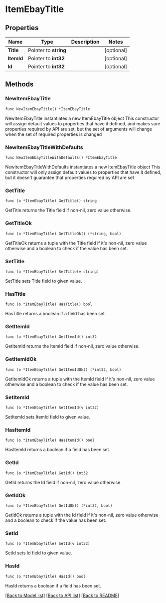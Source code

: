 # ItemEbayTitle

## Properties

Name | Type | Description | Notes
------------ | ------------- | ------------- | -------------
**Title** | Pointer to **string** |  | [optional] 
**ItemId** | Pointer to **int32** |  | [optional] 
**Id** | Pointer to **int32** |  | [optional] 

## Methods

### NewItemEbayTitle

`func NewItemEbayTitle() *ItemEbayTitle`

NewItemEbayTitle instantiates a new ItemEbayTitle object
This constructor will assign default values to properties that have it defined,
and makes sure properties required by API are set, but the set of arguments
will change when the set of required properties is changed

### NewItemEbayTitleWithDefaults

`func NewItemEbayTitleWithDefaults() *ItemEbayTitle`

NewItemEbayTitleWithDefaults instantiates a new ItemEbayTitle object
This constructor will only assign default values to properties that have it defined,
but it doesn't guarantee that properties required by API are set

### GetTitle

`func (o *ItemEbayTitle) GetTitle() string`

GetTitle returns the Title field if non-nil, zero value otherwise.

### GetTitleOk

`func (o *ItemEbayTitle) GetTitleOk() (*string, bool)`

GetTitleOk returns a tuple with the Title field if it's non-nil, zero value otherwise
and a boolean to check if the value has been set.

### SetTitle

`func (o *ItemEbayTitle) SetTitle(v string)`

SetTitle sets Title field to given value.

### HasTitle

`func (o *ItemEbayTitle) HasTitle() bool`

HasTitle returns a boolean if a field has been set.

### GetItemId

`func (o *ItemEbayTitle) GetItemId() int32`

GetItemId returns the ItemId field if non-nil, zero value otherwise.

### GetItemIdOk

`func (o *ItemEbayTitle) GetItemIdOk() (*int32, bool)`

GetItemIdOk returns a tuple with the ItemId field if it's non-nil, zero value otherwise
and a boolean to check if the value has been set.

### SetItemId

`func (o *ItemEbayTitle) SetItemId(v int32)`

SetItemId sets ItemId field to given value.

### HasItemId

`func (o *ItemEbayTitle) HasItemId() bool`

HasItemId returns a boolean if a field has been set.

### GetId

`func (o *ItemEbayTitle) GetId() int32`

GetId returns the Id field if non-nil, zero value otherwise.

### GetIdOk

`func (o *ItemEbayTitle) GetIdOk() (*int32, bool)`

GetIdOk returns a tuple with the Id field if it's non-nil, zero value otherwise
and a boolean to check if the value has been set.

### SetId

`func (o *ItemEbayTitle) SetId(v int32)`

SetId sets Id field to given value.

### HasId

`func (o *ItemEbayTitle) HasId() bool`

HasId returns a boolean if a field has been set.


[[Back to Model list]](../README.md#documentation-for-models) [[Back to API list]](../README.md#documentation-for-api-endpoints) [[Back to README]](../README.md)


